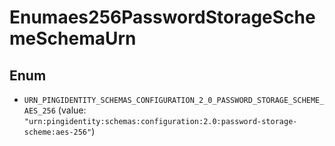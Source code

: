 

# Enumaes256PasswordStorageSchemeSchemaUrn

## Enum


* `URN_PINGIDENTITY_SCHEMAS_CONFIGURATION_2_0_PASSWORD_STORAGE_SCHEME_AES_256` (value: `"urn:pingidentity:schemas:configuration:2.0:password-storage-scheme:aes-256"`)



